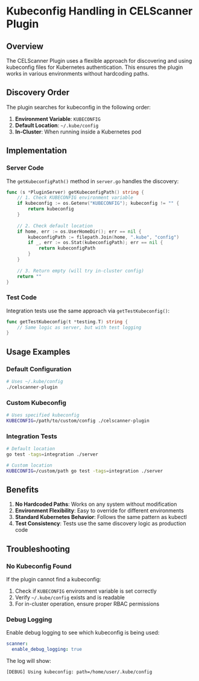 # Kubeconfig Handling in CELScanner Plugin

## Overview

The CELScanner Plugin uses a flexible approach for discovering and using kubeconfig files for Kubernetes authentication. This ensures the plugin works in various environments without hardcoding paths.

## Discovery Order

The plugin searches for kubeconfig in the following order:

1. **Environment Variable**: `KUBECONFIG`
2. **Default Location**: `~/.kube/config`
3. **In-Cluster**: When running inside a Kubernetes pod

## Implementation

### Server Code

The `getKubeconfigPath()` method in `server.go` handles the discovery:

```go
func (s *PluginServer) getKubeconfigPath() string {
    // 1. Check KUBECONFIG environment variable
    if kubeconfig := os.Getenv("KUBECONFIG"); kubeconfig != "" {
        return kubeconfig
    }
    
    // 2. Check default location
    if home, err := os.UserHomeDir(); err == nil {
        kubeconfigPath := filepath.Join(home, ".kube", "config")
        if _, err := os.Stat(kubeconfigPath); err == nil {
            return kubeconfigPath
        }
    }
    
    // 3. Return empty (will try in-cluster config)
    return ""
}
```

### Test Code

Integration tests use the same approach via `getTestKubeconfig()`:

```go
func getTestKubeconfig(t *testing.T) string {
    // Same logic as server, but with test logging
}
```

## Usage Examples

### Default Configuration
```bash
# Uses ~/.kube/config
./celscanner-plugin
```

### Custom Kubeconfig
```bash
# Uses specified kubeconfig
KUBECONFIG=/path/to/custom/config ./celscanner-plugin
```

### Integration Tests
```bash
# Default location
go test -tags=integration ./server

# Custom location
KUBECONFIG=/custom/path go test -tags=integration ./server
```

## Benefits

1. **No Hardcoded Paths**: Works on any system without modification
2. **Environment Flexibility**: Easy to override for different environments
3. **Standard Kubernetes Behavior**: Follows the same pattern as kubectl
4. **Test Consistency**: Tests use the same discovery logic as production code

## Troubleshooting

### No Kubeconfig Found

If the plugin cannot find a kubeconfig:

1. Check if `KUBECONFIG` environment variable is set correctly
2. Verify `~/.kube/config` exists and is readable
3. For in-cluster operation, ensure proper RBAC permissions

### Debug Logging

Enable debug logging to see which kubeconfig is being used:

```yaml
scanner:
  enable_debug_logging: true
```

The log will show:
```
[DEBUG] Using kubeconfig: path=/home/user/.kube/config
```